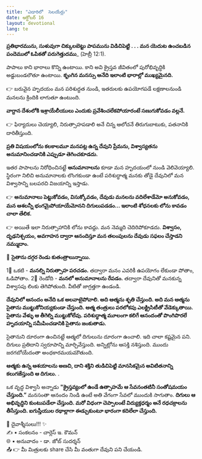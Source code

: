```yaml
---
title: "ఎడారిలో  సెలయేర్లు"
date: అక్టోబర్ 16
layout: devotional
lang: te
---
```


**ప్రతిభారమును, సుళువుగా చిక్కులబెట్టు పాపమును విడిచిపెట్టి . . . మన యెదుట ఉంచబడిన పందెములో ఓపికతో పరుగెత్తుదము**_ (హెబ్రీ 12:1). 

పాపాలు కాని భారాలు కొన్ని ఉంటాయి. కాని అవి క్రైస్తవ జీవితంలో పురోభివృద్ధికి అడ్డుబండలౌతూ ఉంటాయి. **కృంగిన మనస్సు అనేది ఇలాంటి భారాల్లో ముఖ్యమైనది.**

👉 బరువైన హృదయం మన పరిశుద్ధత నుండి, ఇతరులకు ఉపయోగపడే లక్షణాలనుండి మనలను క్రిందికి లాగుతూ ఉంటుంది.

**వాగ్దాన దేశంలోకి ఇశ్రాయేలీయులు ఎందుకు ప్రవేశించలేకపోయారంటే సణుగుకోవడం వల్లనే.**

👉 ఫిర్యాదులు చెయ్యాలి, నిరుత్సాహపడాలి అనే చిన్న ఆలోచనే తిరుగుబాటుకు, పతనానికి దారితీస్తుంది. 

**ప్రతి విషయంలోను కలకాలమూ మనపట్ల ఉన్న దేవుని ప్రేమను, విశ్వాస్యతను అనుమానించడానికి ఎప్పుడూ తెగించకూడదు.**

ఇతర పాపాలను నిరోధించినట్టే **అనుమానాలను** కూడా మన హృదయంలో నుండి వెలివెయ్యాలి. స్థిరంగా నిలిచి అనుమానాలకు లొంగకుండా ఉంటే పరిశుద్ధాత్మ మనకు తోడై దేవునిలో మన విశ్వాసాన్ని బలపరచి విజయాన్ని ఇస్తాడు.

👉 **అనుమానాలు పెట్టుకోవడం, విసుక్కోవడం, దేవుడు మనలను వదిలేశాడేమో అనుకోవడం, మన ఆశలన్నీ భంగమైపోయాయేమోనని దిగులుపడడం… ఇలాంటి శోధనలకు లోను కావడం చాలా తేలిక.**

👉 అయితే ఇలా నిరుత్సాహానికి లోను కావద్దు. మన నెమ్మది చెదిరిపోకూడదు. 
**విశ్వాసం, దృఢనిశ్చయం, అవగాహన ద్వారా ఆనందిస్తూ మన తలంపులను దేవుడు సఫలం చేస్తాడని నమ్ముదాం.**

🔺 **సైతాను దగ్గర రెండు కుతంత్రాలున్నాయి.**

1⃣ ఒకటి - **మనల్ని నిరుత్సాహ పరచడం.** తద్వారా మనం ఎవరికీ ఉపయోగం లేకుండా పోతాం, ఓడిపోతాం. 
2⃣ రెండోది - **మనలో అనుమానాలను రేపడం.** తద్వారా దేవునితో మనకున్న విశ్వాసపు లింకు తెగిపోతుంది. వీటితో జాగ్రత్తగా ఉండండి.

**దేవునిలో ఆనందం అనేది ఒక అలవాటైపోవాలి. అది ఆత్మను శృతి చేస్తుంది. అది మన ఆత్మను సైతాను ముట్టుకోనియ్యకుండా చేస్తుంది. ఆత్మ తంత్రులు పరలోకపు ఎలక్ట్రిసిటీతో వేడెక్కుతాయి. సైతాను వేళ్ళు ఆ తీగెల్ని ముట్టుకోలేవు. పరిశుద్ధాత్మ మూలంగా కలిగే ఆనందంతో పొంగిపొరలే హృదయాన్ని సమీపించడానికి సైతాను జంకుతాడు.**

సైతానుని దూరంగా ఉంచినట్టే ఆత్మలో దిగులును దూరంగా ఉంచాలి. ఇది చాలా కష్టమైన పని. దిగులు ప్రతిదాని స్వరూపాన్ని మార్చివేస్తుంది. అన్నిట్లోను ఆసక్తి నశిస్తుంది. ముందు జరగబోయేదంతా అంధకారమయమౌతుంది. 

**ఆత్మకు ఉన్న ఆశయాలను అణచి, దాని శక్తిని తుడిచిపెట్టి మానసికమైన అవిటితనాన్ని కలుగజేస్తుంది ఆ దిగులు.** .

ఒక వృద్ధ విశ్వాసి అన్నాడు **"క్రైస్తవ్యంలో ఉండే ఉత్సాహమే ఆ సేవనంతటినీ సంతోషమయం చేస్తుంది.”** మనసంతా ఆనందం నిండి ఉంటే అతి వేగంగా సేవలో ముందుకి సాగుతాం. 
**దిగులు ఆ అభివృద్ధిని కుంటుపడేలా చేస్తుంది. మరో విధంగా చెప్పాలంటే విద్యుక్తధర్మం అనే రధచక్రాలను తీసేస్తుంది. ఐగుప్తీయుల రథాల్లాగా ఈడ్చుకుంటూ భారంగా కదిలేలా చేస్తుంది.**

<div class="blessing">🙏 <span class="bless-text">దైవాశ్శీసులు!!!</span> ✨</div>

<div class="credit">✍️ <span class="credit-text">▪ సంకలనం - చార్లెస్ ఇ. కౌమన్</span></div>
<div class="credit">🌐 <span class="credit-text">▪ అనువాదం - డా. జోబ్ సుదర్శన్</span></div>


<div class="share">📤 👉 <span class="share-text">మీ మిత్రులకు share చేసి మీ వంతుగా దేవుని పని చేయండి.</span></div>
